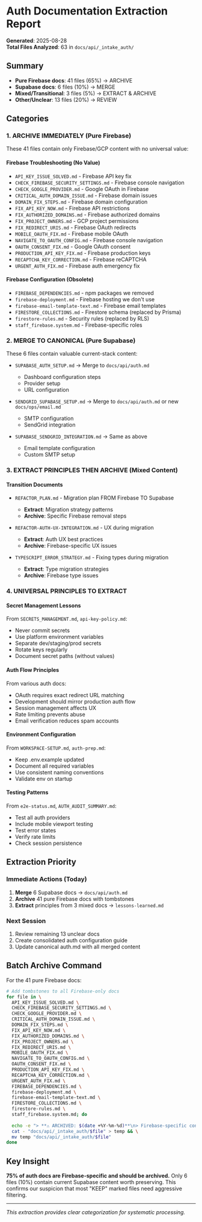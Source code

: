 # Auth Documentation Extraction Report

**Generated**: 2025-08-28  
**Total Files Analyzed**: 63 in `docs/api/_intake_auth/`

## Summary

- **Pure Firebase docs**: 41 files (65%) → ARCHIVE
- **Supabase docs**: 6 files (10%) → MERGE
- **Mixed/Transitional**: 3 files (5%) → EXTRACT & ARCHIVE
- **Other/Unclear**: 13 files (20%) → REVIEW

## Categories

### 1. ARCHIVE IMMEDIATELY (Pure Firebase)
These 41 files contain only Firebase/GCP content with no universal value:

#### Firebase Troubleshooting (No Value)
- `API_KEY_ISSUE_SOLVED.md` - Firebase API key fix
- `CHECK_FIREBASE_SECURITY_SETTINGS.md` - Firebase console navigation
- `CHECK_GOOGLE_PROVIDER.md` - Google OAuth in Firebase
- `CRITICAL_AUTH_DOMAIN_ISSUE.md` - Firebase domain issues
- `DOMAIN_FIX_STEPS.md` - Firebase domain configuration
- `FIX_API_KEY_NOW.md` - Firebase API restrictions
- `FIX_AUTHORIZED_DOMAINS.md` - Firebase authorized domains
- `FIX_PROJECT_OWNERS.md` - GCP project permissions
- `FIX_REDIRECT_URIS.md` - Firebase OAuth redirects
- `MOBILE_OAUTH_FIX.md` - Firebase mobile OAuth
- `NAVIGATE_TO_OAUTH_CONFIG.md` - Firebase console navigation
- `OAUTH_CONSENT_FIX.md` - Google OAuth consent
- `PRODUCTION_API_KEY_FIX.md` - Firebase production keys
- `RECAPTCHA_KEY_CORRECTION.md` - Firebase reCAPTCHA
- `URGENT_AUTH_FIX.md` - Firebase auth emergency fix

#### Firebase Configuration (Obsolete)
- `FIREBASE_DEPENDENCIES.md` - npm packages we removed
- `firebase-deployment.md` - Firebase hosting we don't use
- `firebase-email-template-text.md` - Firebase email templates
- `FIRESTORE_COLLECTIONS.md` - Firestore schema (replaced by Prisma)
- `firestore-rules.md` - Security rules (replaced by RLS)
- `staff_firebase.system.md` - Firebase-specific roles

### 2. MERGE TO CANONICAL (Pure Supabase)
These 6 files contain valuable current-stack content:

- `SUPABASE_AUTH_SETUP.md` → Merge to `docs/api/auth.md`
  - Dashboard configuration steps
  - Provider setup
  - URL configuration
  
- `SENDGRID_SUPABASE_SETUP.md` → Merge to `docs/api/auth.md` or new `docs/ops/email.md`
  - SMTP configuration
  - SendGrid integration
  
- `SUPABASE_SENDGRID_INTEGRATION.md` → Same as above
  - Email template configuration
  - Custom SMTP setup

### 3. EXTRACT PRINCIPLES THEN ARCHIVE (Mixed Content)

#### Transition Documents
- `REFACTOR_PLAN.md` - Migration plan FROM Firebase TO Supabase
  - **Extract**: Migration strategy patterns
  - **Archive**: Specific Firebase removal steps
  
- `REFACTOR-AUTH-UX-INTEGRATION.md` - UX during migration
  - **Extract**: Auth UX best practices
  - **Archive**: Firebase-specific UX issues

- `TYPESCRIPT_ERROR_STRATEGY.md` - Fixing types during migration
  - **Extract**: Type migration strategies
  - **Archive**: Firebase type issues

### 4. UNIVERSAL PRINCIPLES TO EXTRACT

#### Secret Management Lessons
From `SECRETS_MANAGEMENT.md`, `api-key-policy.md`:
- Never commit secrets
- Use platform environment variables
- Separate dev/staging/prod secrets
- Rotate keys regularly
- Document secret paths (without values)

#### Auth Flow Principles
From various auth docs:
- OAuth requires exact redirect URL matching
- Development should mirror production auth flow
- Session management affects UX
- Rate limiting prevents abuse
- Email verification reduces spam accounts

#### Environment Configuration
From `WORKSPACE-SETUP.md`, `auth-prep.md`:
- Keep .env.example updated
- Document all required variables
- Use consistent naming conventions
- Validate env on startup

#### Testing Patterns
From `e2e-status.md`, `AUTH_AUDIT_SUMMARY.md`:
- Test all auth providers
- Include mobile viewport testing
- Test error states
- Verify rate limits
- Check session persistence

## Extraction Priority

### Immediate Actions (Today)
1. **Merge** 6 Supabase docs → `docs/api/auth.md`
2. **Archive** 41 pure Firebase docs with tombstones
3. **Extract** principles from 3 mixed docs → `lessons-learned.md`

### Next Session
1. Review remaining 13 unclear docs
2. Create consolidated auth configuration guide
3. Update canonical auth.md with all merged content

## Batch Archive Command

For the 41 pure Firebase docs:

```bash
# Add tombstones to all Firebase-only docs
for file in \
  API_KEY_ISSUE_SOLVED.md \
  CHECK_FIREBASE_SECURITY_SETTINGS.md \
  CHECK_GOOGLE_PROVIDER.md \
  CRITICAL_AUTH_DOMAIN_ISSUE.md \
  DOMAIN_FIX_STEPS.md \
  FIX_API_KEY_NOW.md \
  FIX_AUTHORIZED_DOMAINS.md \
  FIX_PROJECT_OWNERS.md \
  FIX_REDIRECT_URIS.md \
  MOBILE_OAUTH_FIX.md \
  NAVIGATE_TO_OAUTH_CONFIG.md \
  OAUTH_CONSENT_FIX.md \
  PRODUCTION_API_KEY_FIX.md \
  RECAPTCHA_KEY_CORRECTION.md \
  URGENT_AUTH_FIX.md \
  FIREBASE_DEPENDENCIES.md \
  firebase-deployment.md \
  firebase-email-template-text.md \
  FIRESTORE_COLLECTIONS.md \
  firestore-rules.md \
  staff_firebase.system.md; do
  
  echo -e "> **⚠️ ARCHIVED: $(date +%Y-%m-%d)**\n> Firebase-specific content. No longer relevant to current Vercel/Supabase stack.\n> Universal lessons extracted to docs/migration/lessons-learned.md\n" | \
  cat - "docs/api/_intake_auth/$file" > temp && \
  mv temp "docs/api/_intake_auth/$file"
done
```

## Key Insight

**75% of auth docs are Firebase-specific and should be archived.**
Only 6 files (10%) contain current Supabase content worth preserving.
This confirms our suspicion that most "KEEP" marked files need aggressive filtering.

---

*This extraction provides clear categorization for systematic processing.*